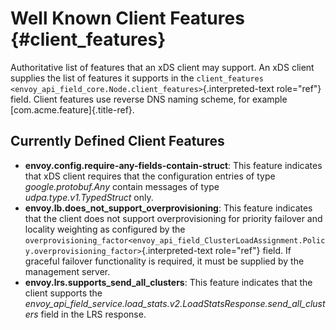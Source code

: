 Well Known Client Features {#client_features}
==========================

Authoritative list of features that an xDS client may support. An xDS
client supplies the list of features it supports in the
`client_features <envoy_api_field_core.Node.client_features>`{.interpreted-text
role="ref"} field. Client features use reverse DNS naming scheme, for
example [com.acme.feature]{.title-ref}.

Currently Defined Client Features
---------------------------------

-   **envoy.config.require-any-fields-contain-struct**: This feature
    indicates that xDS client requires that the configuration entries of
    type *google.protobuf.Any* contain messages of type
    *udpa.type.v1.TypedStruct* only.
-   **envoy.lb.does_not_support_overprovisioning**: This feature
    indicates that the client does not support overprovisioning for
    priority failover and locality weighting as configured by the
    `overprovisioning_factor<envoy_api_field_ClusterLoadAssignment.Policy.overprovisioning_factor>`{.interpreted-text
    role="ref"} field. If graceful failover functionality is required,
    it must be supplied by the management server.
-   **envoy.lrs.supports_send_all_clusters**: This feature indicates
    that the client supports the
    *envoy_api_field_service.load_stats.v2.LoadStatsResponse.send_all_clusters*
    field in the LRS response.
